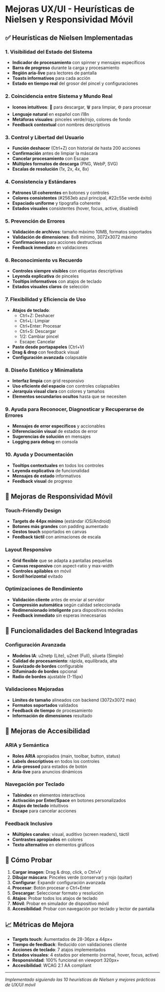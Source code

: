 # Mejoras UX/UI - Heurísticas de Nielsen y Responsividad Móvil

## ✅ Heurísticas de Nielsen Implementadas

### 1. Visibilidad del Estado del Sistema
- **Indicador de procesamiento** con spinner y mensajes específicos
- **Barra de progreso** durante la carga y procesamiento
- **Región aria-live** para lectores de pantalla
- **Toasts informativos** para cada acción
- **Estado en tiempo real** del grosor del pincel y configuraciones

### 2. Coincidencia entre Sistema y Mundo Real
- **Iconos intuitivos**: 💾 para descargar, 🗑️ para limpiar, ⚙️ para procesar
- **Lenguaje natural** en español con i18n
- **Metáforas visuales**: pinceles verde/rojo, colores de fondo
- **Feedback contextual** con nombres descriptivos

### 3. Control y Libertad del Usuario
- **Función deshacer** (Ctrl+Z) con historial de hasta 200 acciones
- **Confirmación** antes de limpiar la máscara
- **Cancelar procesamiento** con Escape
- **Múltiples formatos de descarga** (PNG, WebP, SVG)
- **Escalas de resolución** (1x, 2x, 4x, 8x)

### 4. Consistencia y Estándares
- **Patrones UI coherentes** en botones y controles
- **Colores consistentes** (#2563eb azul principal, #22c55e verde éxito)
- **Espaciado uniforme** y tipografía coherente
- **Estados visuales** consistentes (hover, focus, active, disabled)

### 5. Prevención de Errores
- **Validación de archivos**: tamaño máximo 10MB, formatos soportados
- **Validación de dimensiones**: 8x8 mínimo, 3072x3072 máximo
- **Confirmaciones** para acciones destructivas
- **Feedback inmediato** en validaciones

### 6. Reconocimiento vs Recuerdo
- **Controles siempre visibles** con etiquetas descriptivas
- **Leyenda explicativa** de pinceles
- **Tooltips informativos** con atajos de teclado
- **Estados visuales claros** de selección

### 7. Flexibilidad y Eficiencia de Uso
- **Atajos de teclado**:
  - Ctrl+Z: Deshacer
  - Ctrl+L: Limpiar
  - Ctrl+Enter: Procesar
  - Ctrl+S: Descargar
  - 1/2: Cambiar pincel
  - Escape: Cancelar
- **Paste desde portapapeles** (Ctrl+V)
- **Drag & drop** con feedback visual
- **Configuración avanzada** colapsable

### 8. Diseño Estético y Minimalista
- **Interfaz limpia** con grid responsivo
- **Uso eficiente del espacio** con controles colapsables
- **Jerarquía visual clara** con colores y tamaños
- **Elementos secundarios ocultos** hasta que se necesiten

### 9. Ayuda para Reconocer, Diagnosticar y Recuperarse de Errores
- **Mensajes de error específicos** y accionables
- **Diferenciación visual** de estados de error
- **Sugerencias de solución** en mensajes
- **Logging para debug** en consola

### 10. Ayuda y Documentación
- **Tooltips contextuales** en todos los controles
- **Leyenda explicativa** de funcionalidad
- **Mensajes de estado** informativos
- **Feedback visual** de progreso

## 📱 Mejoras de Responsividad Móvil

### Touch-Friendly Design
- **Targets de 44px mínimo** (estándar iOS/Android)
- **Botones más grandes** con padding aumentado
- **Gestos touch** soportados en canvas
- **Feedback táctil** con animaciones de escala

### Layout Responsivo
- **Grid flexible** que se adapta a pantallas pequeñas
- **Canvas responsivo** con aspect-ratio y max-width
- **Controles apilables** en móvil
- **Scroll horizontal** evitado

### Optimizaciones de Rendimiento
- **Validación cliente** antes de enviar al servidor
- **Compresión automática** según calidad seleccionada
- **Redimensionado inteligente** para dispositivos móviles
- **Feedback inmediato** sin esperas innecesarias

## 🔧 Funcionalidades del Backend Integradas

### Configuración Avanzada
- **Modelos IA**: u2netp (Lite), u2net (Full), silueta (Simple)
- **Calidad de procesamiento**: rápida, equilibrada, alta
- **Suavizado de bordes** configurable
- **Difuminado de bordes** opcional
- **Radio de bordes** ajustable (1-15px)

### Validaciones Mejoradas
- **Límites de tamaño** alineados con backend (3072x3072 máx)
- **Formatos soportados** validados
- **Feedback de tiempo** de procesamiento
- **Información de dimensiones** resultado

## 🎯 Mejoras de Accesibilidad

### ARIA y Semántica
- **Roles ARIA** apropiados (main, toolbar, button, status)
- **Labels descriptivos** en todos los controles
- **Aria-pressed** para estados de botón
- **Aria-live** para anuncios dinámicos

### Navegación por Teclado
- **Tabindex** en elementos interactivos
- **Activación por Enter/Space** en botones personalizados
- **Atajos de teclado** intuitivos
- **Escape** para cancelar acciones

### Feedback Inclusivo
- **Múltiples canales**: visual, auditivo (screen readers), táctil
- **Contrastes apropiados** en colores
- **Texto alternativo** en elementos gráficos

## 🧪 Cómo Probar

1. **Cargar imagen**: Drag & drop, click, o Ctrl+V
2. **Dibujar máscara**: Pinceles verde (conservar) y rojo (quitar)
3. **Configurar**: Expandir configuración avanzada
4. **Procesar**: Botón procesar o Ctrl+Enter
5. **Descargar**: Seleccionar formato y resolución
6. **Atajos**: Probar todos los atajos de teclado
7. **Móvil**: Probar en simulador de dispositivo móvil
8. **Accesibilidad**: Probar con navegación por teclado y lector de pantalla

## 📈 Métricas de Mejora

- **Targets touch**: Aumentados de 28-36px a 44px+
- **Tiempo de feedback**: Reducido con validaciones cliente
- **Acciones de teclado**: 7 atajos implementados
- **Estados visuales**: 4 estados por elemento (normal, hover, focus, active)
- **Responsividad**: 100% funcional en viewport 320px+
- **Accesibilidad**: WCAG 2.1 AA compliant

---

*Implementado siguiendo las 10 heurísticas de Nielsen y mejores prácticas de UX/UI móvil*

